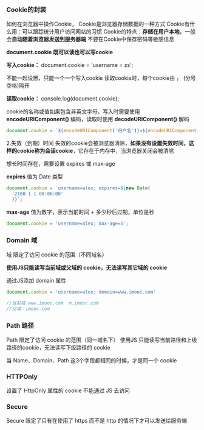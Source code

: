 ### Cookie的封装

如何在浏览器中操作Cookie，
Cookie是浏览器存储数据的一种方式
Cookie有什么用：可以跟踪统计用户访问网站的习惯
Cookie的特点：**存储在用户本地**，一般会**自动随着浏览器发送到服务器端**
不要在Cookie中保存密码等敏感信息

**document.cookie 既可以读也可以写cookie**

**写入cookie：**
document.cookie = 'username = zs';

不能一起设置，只能一个一个写入cookie
读取cookie时，每个cookie由 `; ` (分号空格)隔开

**读取cookie：**
console.log(document.cookie);

 

cookie的名称或值如果包含非英文字母，写入时需要使用 **encodeURIComponent()** 编码，读取时使用 **decodeURIComponent()** 解码

```javascript
document.cookie = `${encodeURIComponent('用户名')}=${encodeURIComponent('张三')}`;
```

2.失效（到期）时间
失效的cookie会被浏览器清除，**如果没有设置失效时间，这样的cookie称为会话cookie**，它存在于内存中，当浏览器关闭会被清除

想长时间存在，需要设置 expires 或 max-age 



**expires**
值为 Date 类型

```javascript
document.cookie = `username=alex; expires=${new Date(
  '2100-1-1 00:00:00'
  )}`;
```

**max-age**
值为数字，表示当前时间 + 多少秒后过期，单位是秒

```javascript
document.cookie = 'username=alex; max-age=5';
```

### Domain 域

域 限定了访问 cookie 的范围（不同域名）



**使用JS只能读写当前域或父域的 cookie，无法读写其它域的 cookie**

通过JS添加 domain 属性

```javascript
document.cookie = 'username=alex; domain=www.imooc.com'

//当前域 www.imooc.com  m.imooc.com
//父域：imooc.com
```



### Path 路径
Path 限定了访问 cookie 的范围（同一域名下）
使用JS 只能读写当前路径和上级路径的cookie，无法读写下级路径的 cookie

当 Name、Domain、Path 这3个字段都相同的时候，才是同一个 cookie

### HTTPOnly

设置了 HttpOnly 属性的 cookie 不能通过 JS 去访问

### Secure

Secure 限定了只有在使用了 https 而不是 http 的情况下才可以发送给服务端



 
